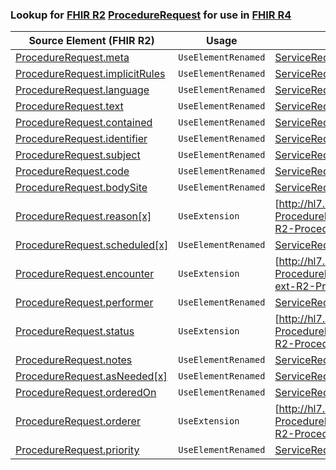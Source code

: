 ### Lookup for [FHIR R2](https://hl7.org/fhir/DSTU2/) [ProcedureRequest](https://hl7.org/fhir/DSTU2/ProcedureRequest.html) for use in [FHIR R4](https://hl7.org/fhir/R4/)

| Source Element (FHIR R2) | Usage | Target |
| -------------- | ----- | ------ |
| [ProcedureRequest.meta](https://hl7.org/fhir/DSTU2/ProcedureRequest.html#resource) | `UseElementRenamed` | [ServiceRequest.meta](https://hl7.org/fhir/R4/ServiceRequest.html#resource) |
| [ProcedureRequest.implicitRules](https://hl7.org/fhir/DSTU2/ProcedureRequest.html#resource) | `UseElementRenamed` | [ServiceRequest.implicitRules](https://hl7.org/fhir/R4/ServiceRequest.html#resource) |
| [ProcedureRequest.language](https://hl7.org/fhir/DSTU2/ProcedureRequest.html#resource) | `UseElementRenamed` | [ServiceRequest.language](https://hl7.org/fhir/R4/ServiceRequest.html#resource) |
| [ProcedureRequest.text](https://hl7.org/fhir/DSTU2/ProcedureRequest.html#resource) | `UseElementRenamed` | [ServiceRequest.text](https://hl7.org/fhir/R4/ServiceRequest.html#resource) |
| [ProcedureRequest.contained](https://hl7.org/fhir/DSTU2/ProcedureRequest.html#resource) | `UseElementRenamed` | [ServiceRequest.contained](https://hl7.org/fhir/R4/ServiceRequest.html#resource) |
| [ProcedureRequest.identifier](https://hl7.org/fhir/DSTU2/ProcedureRequest.html#resource) | `UseElementRenamed` | [ServiceRequest.identifier](https://hl7.org/fhir/R4/ServiceRequest.html#resource) |
| [ProcedureRequest.subject](https://hl7.org/fhir/DSTU2/ProcedureRequest.html#resource) | `UseElementRenamed` | [ServiceRequest.subject](https://hl7.org/fhir/R4/ServiceRequest.html#resource) |
| [ProcedureRequest.code](https://hl7.org/fhir/DSTU2/ProcedureRequest.html#resource) | `UseElementRenamed` | [ServiceRequest.code](https://hl7.org/fhir/R4/ServiceRequest.html#resource) |
| [ProcedureRequest.bodySite](https://hl7.org/fhir/DSTU2/ProcedureRequest.html#resource) | `UseElementRenamed` | [ServiceRequest.bodySite](https://hl7.org/fhir/R4/ServiceRequest.html#resource) |
| [ProcedureRequest.reason[x]](https://hl7.org/fhir/DSTU2/ProcedureRequest.html#resource) | `UseExtension` | [http://hl7.org/fhir/1.0/StructureDefinition/extension-ProcedureRequest.reason](StructureDefinition-ext-R2-ProcedureRequest.reason.html) |
| [ProcedureRequest.scheduled[x]](https://hl7.org/fhir/DSTU2/ProcedureRequest.html#resource) | `UseElementRenamed` | [ServiceRequest.occurrence[x]](https://hl7.org/fhir/R4/ServiceRequest.html#resource) |
| [ProcedureRequest.encounter](https://hl7.org/fhir/DSTU2/ProcedureRequest.html#resource) | `UseExtension` | [http://hl7.org/fhir/1.0/StructureDefinition/extension-ProcedureRequest.encounter](StructureDefinition-ext-R2-ProcedureRequest.encounter.html) |
| [ProcedureRequest.performer](https://hl7.org/fhir/DSTU2/ProcedureRequest.html#resource) | `UseElementRenamed` | [ServiceRequest.performer](https://hl7.org/fhir/R4/ServiceRequest.html#resource) |
| [ProcedureRequest.status](https://hl7.org/fhir/DSTU2/ProcedureRequest.html#resource) | `UseExtension` | [http://hl7.org/fhir/1.0/StructureDefinition/extension-ProcedureRequest.status](StructureDefinition-ext-R2-ProcedureRequest.status.html) |
| [ProcedureRequest.notes](https://hl7.org/fhir/DSTU2/ProcedureRequest.html#resource) | `UseElementRenamed` | [ServiceRequest.note](https://hl7.org/fhir/R4/ServiceRequest.html#resource) |
| [ProcedureRequest.asNeeded[x]](https://hl7.org/fhir/DSTU2/ProcedureRequest.html#resource) | `UseElementRenamed` | [ServiceRequest.asNeeded[x]](https://hl7.org/fhir/R4/ServiceRequest.html#resource) |
| [ProcedureRequest.orderedOn](https://hl7.org/fhir/DSTU2/ProcedureRequest.html#resource) | `UseElementRenamed` | [ServiceRequest.authoredOn](https://hl7.org/fhir/R4/ServiceRequest.html#resource) |
| [ProcedureRequest.orderer](https://hl7.org/fhir/DSTU2/ProcedureRequest.html#resource) | `UseExtension` | [http://hl7.org/fhir/1.0/StructureDefinition/extension-ProcedureRequest.orderer](StructureDefinition-ext-R2-ProcedureRequest.orderer.html) |
| [ProcedureRequest.priority](https://hl7.org/fhir/DSTU2/ProcedureRequest.html#resource) | `UseElementRenamed` | [ServiceRequest.priority](https://hl7.org/fhir/R4/ServiceRequest.html#resource) |
